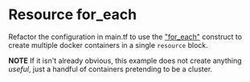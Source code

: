 # Resource for_each

Refactor the configuration in main.tf to use the ["for_each"](https://www.terraform.io/docs/configuration/resources.html#for_each-multiple-resource-instances-defined-by-a-map-or-set-of-strings) construct to create multiple docker containers in a single `resource` block.


**NOTE** If it isn't already obvious, this example does not create anything _useful_, just a handful of containers pretending to be a cluster.
